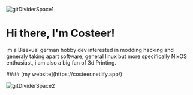 ![gitDividerSpace1](https://github.com/user-attachments/assets/789e4c6d-6391-488f-95de-ddace3dfd296)


# Hi there, I'm Costeer!
im a Bisexual german hobby dev interested in modding hacking and generaly taking apart software, general linux but more specifically NixOS enthusiast, i am also a big fan of 3d Printing.
<div class"centerd">
#### [my website](https://costeer.netlify.app/)
</div>

![gitDividerSpace2](https://github.com/user-attachments/assets/8ba6c95e-55e5-4411-a7b8-beda715ec4da)
